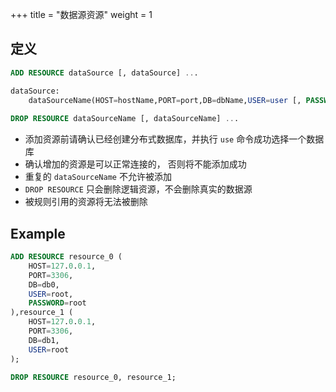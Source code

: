 +++
title = "数据源资源"
weight = 1

## 定义

```sql
ADD RESOURCE dataSource [, dataSource] ...

dataSource:
    dataSourceName(HOST=hostName,PORT=port,DB=dbName,USER=user [, PASSWORD=password])
    
DROP RESOURCE dataSourceName [, dataSourceName] ...    
```

- 添加资源前请确认已经创建分布式数据库，并执行 `use` 命令成功选择一个数据库
- 确认增加的资源是可以正常连接的， 否则将不能添加成功
- 重复的 `dataSourceName` 不允许被添加
- `DROP RESOURCE` 只会删除逻辑资源，不会删除真实的数据源
- 被规则引用的资源将无法被删除

## Example

```sql
ADD RESOURCE resource_0 (
	HOST=127.0.0.1,
	PORT=3306,
	DB=db0,
	USER=root,
	PASSWORD=root
),resource_1 (
	HOST=127.0.0.1,
	PORT=3306,
	DB=db1,
	USER=root
);

DROP RESOURCE resource_0, resource_1;
```
